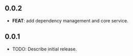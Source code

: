 ## 0.0.2

 - **FEAT**: add dependency management and core service.

## 0.0.1

* TODO: Describe initial release.
